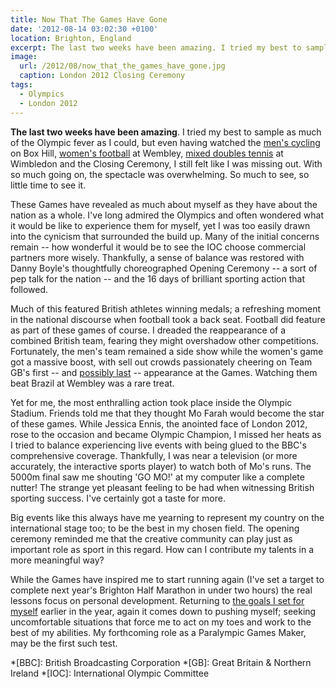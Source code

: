 ```yaml
---
title: Now That The Games Have Gone
date: '2012-08-14 03:02:30 +0100'
location: Brighton, England
excerpt: The last two weeks have been amazing. I tried my best to sample as much ofthe Olympic fever as I could, but with so much going on, the spectacle was overwhelming. So much to see, so little time to see it.
image:
  url: /2012/08/now_that_the_games_have_gone.jpg
  caption: London 2012 Closing Ceremony
tags:
  - Olympics
  - London 2012
---
```

**The last two weeks have been amazing**. I tried my best to sample as much of the Olympic fever as I could, but even having watched the [men's cycling][1] on Box Hill, [women's football][2] at Wembley, [mixed doubles tennis][3] at Wimbledon and the Closing Ceremony, I still felt like I was missing out. With so much going on, the spectacle was overwhelming. So much to see, so little time to see it.

These Games have revealed as much about myself as they have about the nation as a whole. I've long admired the Olympics and often wondered what it would be like to experience them for myself, yet I was too easily drawn into the cynicism that surrounded the build up. Many of the initial concerns remain -- how wonderful it would be to see the IOC choose commercial partners more wisely. Thankfully, a sense of balance was restored with Danny Boyle's thoughtfully choreographed Opening Ceremony -- a sort of pep talk for the nation -- and the 16 days of brilliant sporting action that followed.

Much of this featured British athletes winning medals; a refreshing moment in the national discourse when football took a back seat. Football did feature as part of these games of course. I dreaded the reappearance of a combined British team, fearing they might overshadow other competitions. Fortunately, the men's team remained a side show while the women's game got a massive boost, with sell out crowds passionately cheering on Team GB's first -- and [possibly last][4] -- appearance at the Games. Watching them beat Brazil at Wembley was a rare treat.

Yet for me, the most enthralling action took place inside the Olympic Stadium. Friends told me that they thought Mo Farah would become the star of these games. While Jessica Ennis, the anointed face of London 2012, rose to the occasion and became Olympic Champion, I missed her heats as I tried to balance experiencing live events with being glued to the BBC's comprehensive coverage. Thankfully, I was near a television (or more accurately, the interactive sports player) to watch both of Mo's runs. The 5000m final saw me shouting 'GO MO!' at my computer like a complete nutter! The strange yet pleasant feeling to be had when witnessing British sporting success. I've certainly got a taste for more.

Big events like this always have me yearning to represent my country on the international stage too; to be the best in my chosen field. The opening ceremony reminded me that the creative community can play just as important role as sport in this regard. How can I contribute my talents in a more meaningful way?

While the Games have inspired me to start running again (I've set a target to complete next year's Brighton Half Marathon in under two hours) the real lessons focus on personal development. Returning to [the goals I set for myself][5] earlier in the year, again it comes down to pushing myself; seeking uncomfortable situations that force me to act on my toes and work to the best of my abilities. My forthcoming role as a Paralympic Games Maker, may be the first such test.

[1]: https://www.flickr.com/photos/paulrobertlloyd/sets/72157630861413566/
[2]: https://www.flickr.com/photos/paulrobertlloyd/sets/72157630874835066/
[3]: https://www.flickr.com/photos/paulrobertlloyd/sets/72157630906046272/
[4]: http://www.bbc.co.uk/sport/0/olympics/19236354
[5]: /2012/01/goals_for_2012/

*[BBC]: British Broadcasting Corporation
*[GB]: Great Britain & Northern Ireland
*[IOC]: International Olympic Committee

